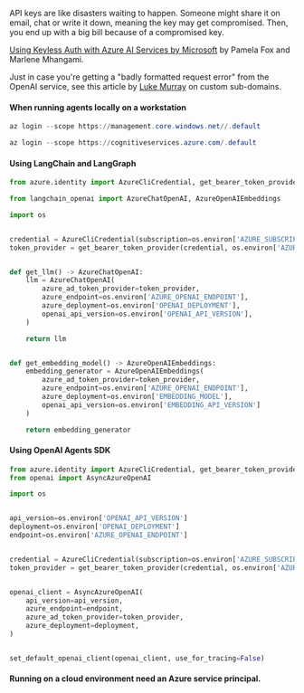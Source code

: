 API keys are like disasters waiting to happen. Someone might share it on email, chat or write it down, meaning the key may get compromised. Then, you end up with a big bill because of a compromised key.

[Using Keyless Auth with Azure AI Services by Microsoft](https://www.youtube.com/watch?v=IkDcQvKoQ8k) by Pamela Fox and Marlene Mhangami.

Just in case you're getting a "badly formatted request error" from the OpenAI service, see this article by [Luke Murray](https://luke.geek.nz/azure/openai-request-badly-formatted/) on custom sub-domains.

#### When running agents locally on a workstation 

```powershell
az login --scope https://management.core.windows.net//.default

az login --scope https://cognitiveservices.azure.com/.default

```

#### Using LangChain and LangGraph

```python
from azure.identity import AzureCliCredential, get_bearer_token_provider

from langchain_openai import AzureChatOpenAI, AzureOpenAIEmbeddings

import os


credential = AzureCliCredential(subscription=os.environ['AZURE_SUBSCRIPTION'])
token_provider = get_bearer_token_provider(credential, os.environ['AZURE_BEARER_TOKEN_PROVIDER_ENDPOINT'])


def get_llm() -> AzureChatOpenAI:
    llm = AzureChatOpenAI(
        azure_ad_token_provider=token_provider,
        azure_endpoint=os.environ['AZURE_OPENAI_ENDPOINT'],
        azure_deployment=os.environ['OPENAI_DEPLOYMENT'],
        openai_api_version=os.environ['OPENAI_API_VERSION'],
    )

    return llm


def get_embedding_model() -> AzureOpenAIEmbeddings:
    embedding_generator = AzureOpenAIEmbeddings(
        azure_ad_token_provider=token_provider,
        azure_endpoint=os.environ['AZURE_OPENAI_ENDPOINT'],
        azure_deployment=os.environ['EMBEDDING_MODEL'],
        openai_api_version=os.environ['EMBEDDING_API_VERSION']
    )

    return embedding_generator


```

#### Using OpenAI Agents SDK

```python
from azure.identity import AzureCliCredential, get_bearer_token_provider
from openai import AsyncAzureOpenAI

import os


api_version=os.environ['OPENAI_API_VERSION']
deployment=os.environ['OPENAI_DEPLOYMENT']
endpoint=os.environ['AZURE_OPENAI_ENDPOINT']


credential = AzureCliCredential(subscription=os.environ['AZURE_SUBSCRIPTION'])
token_provider = get_bearer_token_provider(credential, os.environ['AZURE_BEARER_TOKEN_PROVIDER_ENDPOINT'])


openai_client = AsyncAzureOpenAI(
    api_version=api_version,
    azure_endpoint=endpoint,
    azure_ad_token_provider=token_provider,
    azure_deployment=deployment,    
)


set_default_openai_client(openai_client, use_for_tracing=False)

```

#### Running on a cloud environment need an Azure service principal.
